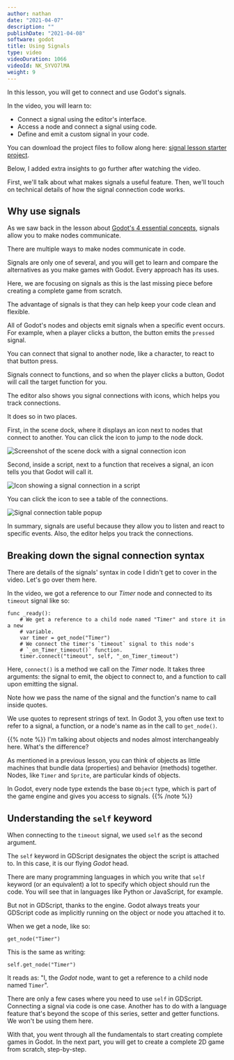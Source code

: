 ```yaml
---
author: nathan
date: "2021-04-07"
description: ""
publishDate: "2021-04-08"
software: godot
title: Using Signals
type: video
videoDuration: 1066
videoId: NK_SYVO7lMA
weight: 9
---
```


In this lesson, you will get to connect and use Godot's signals.

In the video, you will learn to:

- Connect a signal using the editor's interface.
- Access a node and connect a signal using code.
- Define and emit a custom signal in your code.

You can download the project files to follow along here: [signal lesson starter project](https://github.com/GDQuest/godot-getting-started-2021/releases/tag/0.2.0).

Below, I added extra insights to go further after watching the video.

First, we'll talk about what makes signals a useful feature. Then, we'll touch on technical details of how the signal connection code works.

## Why use signals

As we saw back in the lesson about [Godot's 4 essential concepts](/tutorial/godot/learning-paths/getting-started-in-2021/chapter/2.4-essential-building-blocks), signals allow you to make nodes communicate.

There are multiple ways to make nodes communicate in code.

Signals are only one of several, and you will get to learn and compare the alternatives as you make games with Godot. Every approach has its uses.

Here, we are focusing on signals as this is the last missing piece before creating a complete game from scratch.

The advantage of signals is that they can help keep your code clean and flexible.

All of Godot's nodes and objects emit signals when a specific event occurs. For example, when a player clicks a button, the button emits the `pressed` signal.

You can connect that signal to another node, like a character, to react to that button press.

Signals connect to functions, and so when the player clicks a button, Godot will call the target function for you.

The editor also shows you signal connections with icons, which helps you track connections.

It does so in two places.

First, in the scene dock, where it displays an icon next to nodes that connect to another. You can click the icon to jump to the node dock.

![Screenshot of the scene dock with a signal connection icon](09.signal-in-scene-dock.png)

Second, inside a script, next to a function that receives a signal, an icon tells you that Godot will call it. 

![Icon showing a signal connection in a script](09.signal-in-script.png)

You can click the icon to see a table of the connections.

![Signal connection table popup](09.signal-table-popup.png)

In summary, signals are useful because they allow you to listen and react to specific events. Also, the editor helps you track the connections.

## Breaking down the signal connection syntax

There are details of the signals' syntax in code I didn't get to cover in the video. Let's go over them here.

In the video, we got a reference to our _Timer_ node and connected to its `timeout` signal like so:

```gdscript
func _ready():
	# We get a reference to a child node named "Timer" and store it in a new
	# variable.
	var timer = get_node("Timer")
	# We connect the timer's `timeout` signal to this node's
	# `_on_Timer_timeout()` function.
	timer.connect("timeout", self, "_on_Timer_timeout")
```

Here, `connect()` is a method we call on the _Timer_ node. It takes three arguments: the signal to emit, the object to connect to, and a function to call upon emitting the signal.

Note how we pass the name of the signal and the function's name to call inside quotes.

We use quotes to represent strings of text. In Godot 3, you often use text to refer to a signal, a function, or a node's name as in the call to `get_node()`.

{{% note %}}
I'm talking about objects and nodes almost interchangeably here. What's the difference?

As mentioned in a previous lesson, you can think of objects as little machines that bundle data (properties) and behavior (methods) together. Nodes, like `Timer` and `Sprite`, are particular kinds of objects.

In Godot, every node type extends the base `Object` type, which is part of the game engine and gives you access to signals.
{{% /note %}}

## Understanding the `self` keyword

When connecting to the `timeout` signal, we used `self` as the second argument.

The `self` keyword in GDScript designates the object the script is attached to. In this case, it is our flying _Godot_ head.

There are many programming languages in which you write that `self` keyword (or an equivalent) a lot to specify which object should run the code. You will see that in languages like Python or JavaScript, for example.

But not in GDScript, thanks to the engine. Godot always treats your GDScript code as implicitly running on the object or node you attached it to.

When we get a node, like so:

```gdscript
get_node("Timer")
```

This is the same as writing:

```gdscript
self.get_node("Timer")
```

It reads as: "I, the _Godot_ node, want to get a reference to a child node named `Timer`".

There are only a few cases where you need to use `self` in GDScript. Connecting a signal via code is one case. Another has to do with a language feature that's beyond the scope of this series, setter and getter functions. We won't be using them here.

With that, you went through all the fundamentals to start creating complete games in Godot. In the next part, you will get to create a complete 2D game from scratch, step-by-step.
